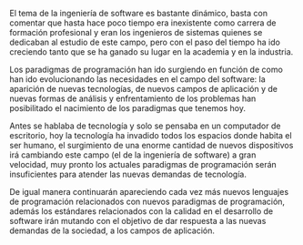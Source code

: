 El tema de la ingeniería de software es bastante dinámico, basta con comentar que hasta hace poco tiempo era inexistente como carrera de formación profesional y eran los ingenieros de sistemas quienes se dedicaban al estudio de este campo, pero con el paso del tiempo ha ido creciendo tanto que se ha ganado su lugar en la academia y en la industria.

Los paradigmas de programación han ido surgiendo en función de como han ido evolucionando las necesidades en el campo del software: la aparición de nuevas tecnologías, de nuevos campos de aplicación y de nuevas formas de análisis y enfrentamiento de los problemas han posibilitado el nacimiento de los paradigmas que tenemos hoy.

Antes se hablaba de tecnología y solo se pensaba en un computador de escritorio, hoy la tecnología ha invadido todos los espacios donde habita el ser humano, el surgimiento de una enorme cantidad de nuevos dispositivos irá cambiando este campo (el de la ingeniería de software) a gran velocidad, muy pronto los actuales paradigmas de programación serán insuficientes para atender las nuevas demandas de tecnología.

De igual manera continuarán apareciendo cada vez más nuevos lenguajes de programación relacionados con nuevos paradigmas de programación, además los estándares relacionados con la calidad en el desarrollo de software irán mutando con el objetivo de dar respuesta a las nuevas demandas de la sociedad, a los campos de aplicación.

